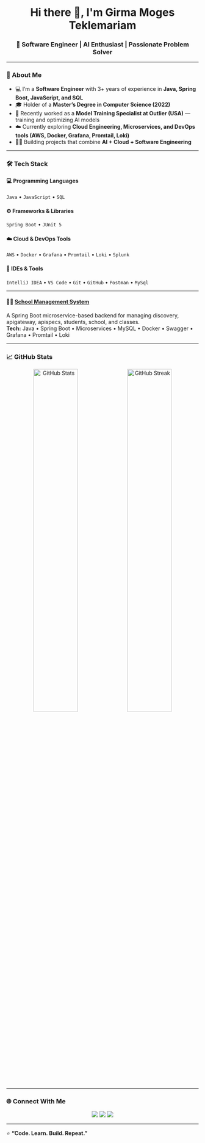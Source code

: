 <!--![Backend Developer (Java/Spring Boot/Microservice)]([https://github.com/girmamogestekle/girmamogestekle/blob/main/Image01.jpeg](https://github.com/girmamogestekle/girmamogestekle/blob/main/Image01.jpeg)) -->


<h1 align="center">Hi there 👋, I'm Girma Moges Teklemariam</h1>
<h3 align="center">🚀 Software Engineer | AI Enthusiast | Passionate Problem Solver</h3>

---

### 🧠 About Me
- 💻 I’m a **Software Engineer** with 3+ years of experience in **Java, Spring Boot, JavaScript, and SQL**  
- 🎓 Holder of a **Master’s Degree in Computer Science (2022)**  
- 🧩 Recently worked as a **Model Training Specialist at Outlier (USA)** — training and optimizing AI models  
- ☁️ Currently exploring **Cloud Engineering, Microservices, and DevOps tools (AWS, Docker, Grafana, Promtail, Loki)**  
- 🧑‍💻 Building projects that combine **AI + Cloud + Software Engineering**

---

### 🛠️ Tech Stack

#### 💻 Programming Languages
`Java` • `JavaScript` • `SQL`

#### ⚙️ Frameworks & Libraries
`Spring Boot` • `JUnit 5`

#### ☁️ Cloud & DevOps Tools
`AWS` • `Docker` • `Grafana` • `Promtail` • `Loki` • `Splunk`

#### 🧰 IDEs & Tools
`IntelliJ IDEA` • `VS Code` • `Git` • `GitHub` • `Postman` • `MySql`

---

#### 🧑‍🏫 [School Management System](https://github.com/girmamogestekle/SMS)
A Spring Boot microservice-based backend for managing discovery, apigateway, apispecs, students, school, and classes.  
**Tech:** Java • Spring Boot • Microservices • MySQL • Docker • Swagger • Grafana • Promtail • Loki

---

### 📈 GitHub Stats
<p align="center">
  <img src="https://github-readme-stats.vercel.app/api?username=girmamogestekle&show_icons=true&theme=tokyonight" alt="GitHub Stats" width="48%"/>
  <img src="https://github-readme-streak-stats.herokuapp.com/?user=girmamogestekle&theme=tokyonight" alt="GitHub Streak" width="48%"/>
</p>

---

### 🌐 Connect With Me
<p align="center">
  <a href="https://www.linkedin.com/in/girmamogestekle/"><img src="https://img.shields.io/badge/LinkedIn-blue?style=for-the-badge&logo=linkedin" /></a>
  <a href="https://x.com/girmamogestekle"><img src="https://img.shields.io/badge/X-black?style=for-the-badge&logo=x" /></a>
  <a href="mailto:girma.job@outlook.com"><img src="https://img.shields.io/badge/Email-red?style=for-the-badge&logo=gmail" /></a>
</p>

---

⭐️ **“Code. Learn. Build. Repeat.”**
